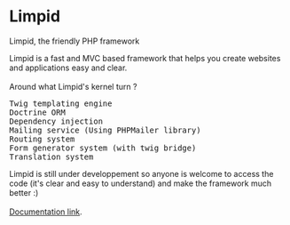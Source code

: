 # Limpid
Limpid, the friendly PHP framework

Limpid is a fast and MVC based framework that helps you create websites and applications easy and clear.<br>
<br>
Around what Limpid's kernel turn ?
<pre>
Twig templating engine
Doctrine ORM
Dependency injection
Mailing service (Using PHPMailer library)
Routing system
Form generator system (with twig bridge)
Translation system
</pre>

Limpid is still under developpement so anyone is welcome to access the code (it's clear and easy to understand) and make the framework much better :)
<br><br>
<a href="http://sbc.tn/limpid/" target="_blank">Documentation link</a>.
